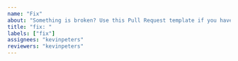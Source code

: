 ```yaml
---
name: "Fix"
about: "Something is broken? Use this Pull Request template if you have fixed something."
title: "fix: "
labels: ["fix"]
assignees: "kevinpeters"
reviewers: "kevinpeters"
---
```

